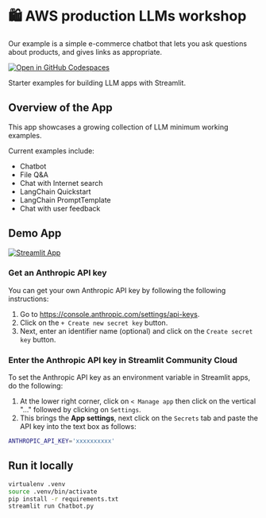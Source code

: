# 🛍️ AWS production LLMs workshop
Our example is a simple e-commerce chatbot that lets you ask questions about products, and gives links as appropriate.

[![Open in GitHub Codespaces](https://github.com/codespaces/badge.svg)](https://codespaces.new/streamlit/llm-examples?quickstart=1)

Starter examples for building LLM apps with Streamlit.

## Overview of the App

This app showcases a growing collection of LLM minimum working examples.

Current examples include:

- Chatbot
- File Q&A
- Chat with Internet search
- LangChain Quickstart
- LangChain PromptTemplate
- Chat with user feedback

## Demo App

[![Streamlit App](https://static.streamlit.io/badges/streamlit_badge_black_white.svg)](https://llm-examples.streamlit.app/)

### Get an Anthropic API key

You can get your own Anthropic API key by following the following instructions:

1. Go to https://console.anthropic.com/settings/api-keys.
2. Click on the `+ Create new secret key` button.
3. Next, enter an identifier name (optional) and click on the `Create secret key` button.

### Enter the Anthropic API key in Streamlit Community Cloud

To set the Anthropic API key as an environment variable in Streamlit apps, do the following:

1. At the lower right corner, click on `< Manage app` then click on the vertical "..." followed by clicking on `Settings`.
2. This brings the **App settings**, next click on the `Secrets` tab and paste the API key into the text box as follows:

```sh
ANTHROPIC_API_KEY='xxxxxxxxxx'
```

## Run it locally

```sh
virtualenv .venv
source .venv/bin/activate
pip install -r requirements.txt
streamlit run Chatbot.py
```
